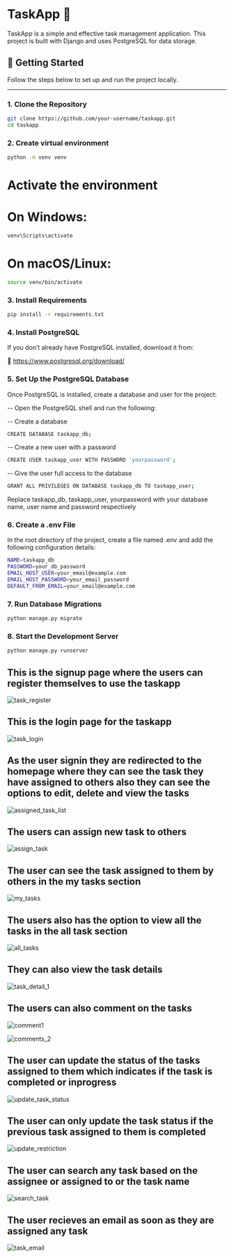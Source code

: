 # TaskApp 📝

TaskApp is a simple and effective task management application. This project is built with Django and uses PostgreSQL for data storage.

## 🚀 Getting Started

Follow the steps below to set up and run the project locally.

---

### 1. Clone the Repository

```bash
git clone https://github.com/your-username/taskapp.git
cd taskapp
```

### 2.  Create virtual environment
```bash
python -m venv venv
```
# Activate the environment
# On Windows:
```bash
venv\Scripts\activate
```
# On macOS/Linux:
```bash 
source venv/bin/activate
```

### 3.  Install Requirements
```bash
pip install -r requirements.txt
```

### 4.  Install PostgreSQL
If you don’t already have PostgreSQL installed, download it from:

🔗 https://www.postgresql.org/download/

### 5. Set Up the PostgreSQL Database
Once PostgreSQL is installed, create a database and user for the project:


-- Open the PostgreSQL shell and run the following:

-- Create a database
```bash
CREATE DATABASE taskapp_db;
```

-- Create a new user with a password
```bash
CREATE USER taskapp_user WITH PASSWORD 'yourpassword';
```

-- Give the user full access to the database
```bash
GRANT ALL PRIVILEGES ON DATABASE taskapp_db TO taskapp_user;
```
Replace taskapp_db, taskapp_user, yourpassword with your database name, user name and password respectively

### 6.  Create a .env File
In the root directory of the project, create a file named .env and add the following configuration details:

```bash
NAME=taskapp_db
PASSWORD=your_db_password
EMAIL_HOST_USER=your_email@example.com
EMAIL_HOST_PASSWORD=your_email_password
DEFAULT_FROM_EMAIL=your_email@example.com
```

### 7. Run Database Migrations
```bash
python manage.py migrate
```

### 8.  Start the Development Server

```bash
python manage.py runserver
```

## This is the signup page where the users can register themselves to use the taskapp

![task_register](https://github.com/user-attachments/assets/853b22ff-c0ef-4607-9696-7d72ccdaad25)

## This is the login page for the taskapp

![task_login](https://github.com/user-attachments/assets/2c43746a-7a9e-47b8-a147-5352964d3909)

## As the user signin they are redirected to the homepage where they can see the task they have assigned to others also they can see the options to edit, delete and view the tasks 



![assigned_task_list](https://github.com/user-attachments/assets/cec2439b-bfba-47f0-b055-f4d3be6aa652)


## The users can assign new task to others 

![assign_task](https://github.com/user-attachments/assets/4cbc76ed-cfa0-413a-8198-9be3747cddec)

## The user can see the task assigned to them by others in the my tasks section

![my_tasks](https://github.com/user-attachments/assets/9f002ee9-5d04-4c8d-a688-140361cd0acf)

## The users also has the option to view all the tasks in the all task section

![all_tasks](https://github.com/user-attachments/assets/967bcbfe-b75c-406c-be1b-06f48b4ac608)


## They can also view the task details 

![task_detail_1](https://github.com/user-attachments/assets/7b21c569-5898-4559-9514-cb8f23071f50)


## The users can also comment on the tasks 

![comment1](https://github.com/user-attachments/assets/d52ee509-c247-4a8e-84ad-5bb7cbd7c18d)

![comments_2](https://github.com/user-attachments/assets/c0172c52-2a56-419e-8dbd-627668b27d17)


## The user can update the status of the tasks assigned to them which indicates if the task is completed or inprogress

![update_task_status](https://github.com/user-attachments/assets/88eb8f8c-869e-460b-b225-21aba6ab65d6)


## The user can only update the task status if the previous task assigned to them is completed 

![update_restriction](https://github.com/user-attachments/assets/a095a591-2e73-43aa-aafb-781687581a54)


## The user can search any task based on the assignee or assigned to or the task name

![search_task](https://github.com/user-attachments/assets/7d63c60e-4d06-42b9-876c-0b411ec6afea)


## The user recieves an email as soon as they are assigned any task

![task_email](https://github.com/user-attachments/assets/9ee47885-83ee-408d-84a9-aaa6d8bc2680)






